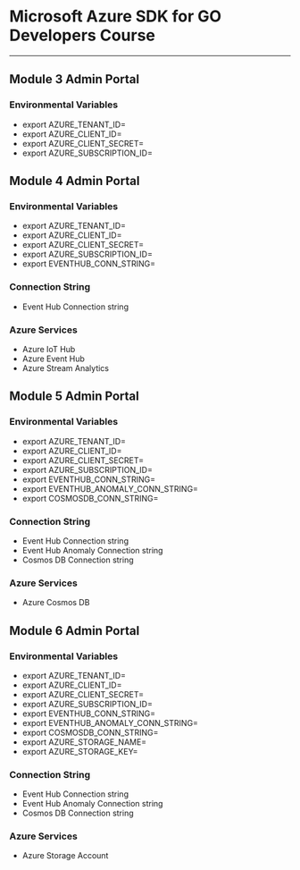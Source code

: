 # Microsoft Azure SDK for GO Developers Course

---

## Module 3 Admin Portal

### Environmental Variables

- export AZURE_TENANT_ID=
- export AZURE_CLIENT_ID=
- export AZURE_CLIENT_SECRET=
- export AZURE_SUBSCRIPTION_ID=

## Module 4 Admin Portal

### Environmental Variables

- export AZURE_TENANT_ID=
- export AZURE_CLIENT_ID=
- export AZURE_CLIENT_SECRET=
- export AZURE_SUBSCRIPTION_ID=
- export EVENTHUB_CONN_STRING=

### Connection String

- Event Hub Connection string

### Azure Services

- Azure IoT Hub
- Azure Event Hub
- Azure Stream Analytics

## Module 5 Admin Portal

### Environmental Variables

- export AZURE_TENANT_ID=
- export AZURE_CLIENT_ID=
- export AZURE_CLIENT_SECRET=
- export AZURE_SUBSCRIPTION_ID=
- export EVENTHUB_CONN_STRING=
- export EVENTHUB_ANOMALY_CONN_STRING=
- export COSMOSDB_CONN_STRING=

### Connection String

- Event Hub Connection string
- Event Hub Anomaly Connection string
- Cosmos DB Connection string

### Azure Services

- Azure Cosmos DB

## Module 6 Admin Portal

### Environmental Variables

- export AZURE_TENANT_ID=
- export AZURE_CLIENT_ID=
- export AZURE_CLIENT_SECRET=
- export AZURE_SUBSCRIPTION_ID=
- export EVENTHUB_CONN_STRING=
- export EVENTHUB_ANOMALY_CONN_STRING=
- export COSMOSDB_CONN_STRING=
- export AZURE_STORAGE_NAME=
- export AZURE_STORAGE_KEY=


### Connection String

- Event Hub Connection string
- Event Hub Anomaly Connection string
- Cosmos DB Connection string

### Azure Services

- Azure Storage Account